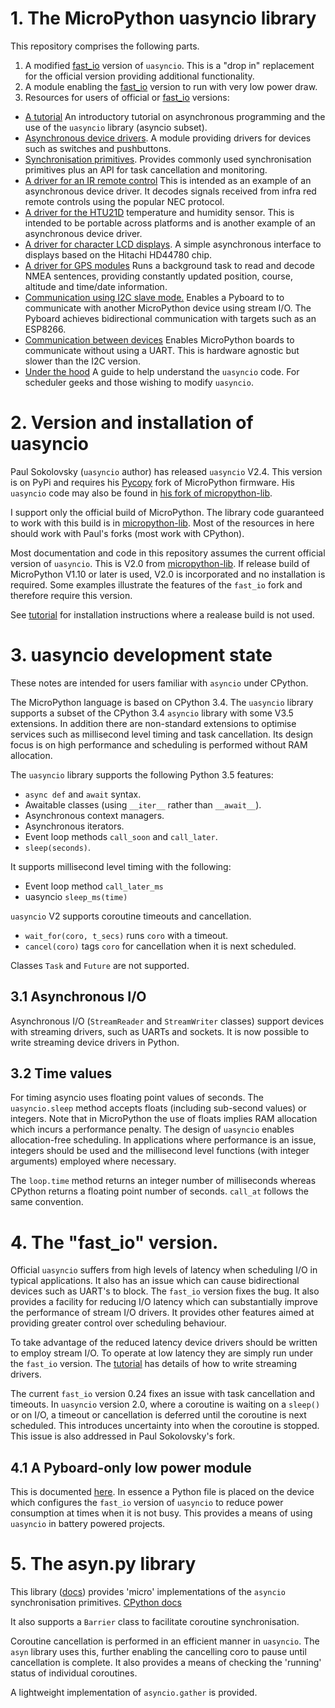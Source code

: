 # 1. The MicroPython uasyncio library

This repository comprises the following parts.  
 1. A modified [fast_io](./FASTPOLL.md) version of `uasyncio`. This is a "drop
 in" replacement for the official version providing additional functionality.
 2. A module enabling the [fast_io](./FASTPOLL.md) version to run with very low
 power draw.
 3. Resources for users of official or [fast_io](./FASTPOLL.md) versions:

 * [A tutorial](./TUTORIAL.md) An introductory tutorial on asynchronous
 programming and the use of the `uasyncio` library (asyncio subset).
 * [Asynchronous device drivers](./DRIVERS.md). A module providing drivers for
 devices such as switches and pushbuttons.
 * [Synchronisation primitives](./PRIMITIVES.md). Provides commonly used
 synchronisation primitives plus an API for task cancellation and monitoring.
 * [A driver for an IR remote control](./nec_ir/README.md) This is intended as
 an example of an asynchronous device driver. It decodes signals received from
 infra red remote controls using the popular NEC protocol.
 * [A driver for the HTU21D](./htu21d/README.md) temperature and humidity
 sensor. This is intended to be portable across platforms and is another
 example of an asynchronous device driver.
 * [A driver for character LCD displays](./HD44780/README.md). A simple
 asynchronous interface to displays based on the Hitachi HD44780 chip.
 * [A driver for GPS modules](./gps/README.md) Runs a background task to read
 and decode NMEA sentences, providing constantly updated position, course,
 altitude and time/date information.
 * [Communication using I2C slave mode.](./i2c/README.md) Enables a Pyboard to
 to communicate with another MicroPython device using stream I/O. The Pyboard
 achieves bidirectional communication with targets such as an ESP8266.
 * [Communication between devices](./syncom_as/README.md) Enables MicroPython
 boards to communicate without using a UART. This is hardware agnostic but
 slower than the I2C version.
 * [Under the hood](./UNDER_THE_HOOD.md) A guide to help understand the
 `uasyncio` code. For scheduler geeks and those wishing to modify `uasyncio`.
 
# 2. Version and installation of uasyncio

Paul Sokolovsky (`uasyncio` author) has released `uasyncio` V2.4. This version
is on PyPi and requires his [Pycopy](https://github.com/pfalcon/micropython)
fork of MicroPython firmware. His `uasyncio` code may also be found in
[his fork of micropython-lib](https://github.com/pfalcon/micropython-lib).

I support only the official build of MicroPython. The library code guaranteed
to work with this build is in [micropython-lib](https://github.com/micropython/micropython-lib).
Most of the resources in here should work with Paul's forks (most work with
CPython).

Most documentation and code in this repository assumes the current official
version of `uasyncio`. This is V2.0 from
[micropython-lib](https://github.com/micropython/micropython-lib).
If release build of MicroPython V1.10 or later is used, V2.0 is incorporated
and no installation is required. Some examples illustrate the features of the
`fast_io` fork and therefore require this version.

See [tutorial](./TUTORIAL.md#installing-uasyncio-on-bare-metal) for
installation instructions where a realease build is not used.

# 3. uasyncio development state

These notes are intended for users familiar with `asyncio` under CPython.

The MicroPython language is based on CPython 3.4. The `uasyncio` library
supports a subset of the CPython 3.4 `asyncio` library with some V3.5
extensions. In addition there are non-standard extensions to optimise services
such as millisecond level timing and task cancellation. Its design focus is on
high performance and scheduling is performed without RAM allocation.

The `uasyncio` library supports the following Python 3.5 features:

 * `async def` and `await` syntax.
 * Awaitable classes (using `__iter__` rather than `__await__`).
 * Asynchronous context managers.
 * Asynchronous iterators.
 * Event loop methods `call_soon` and `call_later`.
 * `sleep(seconds)`.

It supports millisecond level timing with the following:

 * Event loop method `call_later_ms`
 * uasyncio `sleep_ms(time)`

`uasyncio` V2 supports coroutine timeouts and cancellation.

 * `wait_for(coro, t_secs)` runs `coro` with a timeout.
 * `cancel(coro)` tags `coro` for cancellation when it is next scheduled.

Classes `Task` and `Future` are not supported.

## 3.1 Asynchronous I/O

Asynchronous I/O (`StreamReader` and `StreamWriter` classes) support devices
with streaming drivers, such as UARTs and sockets. It is now possible to write
streaming device drivers in Python.

## 3.2 Time values

For timing asyncio uses floating point values of seconds. The `uasyncio.sleep`
method accepts floats (including sub-second values) or integers. Note that in
MicroPython the use of floats implies RAM allocation which incurs a performance
penalty. The design of `uasyncio` enables allocation-free scheduling. In
applications where performance is an issue, integers should be used and the
millisecond level functions (with integer arguments) employed where necessary.

The `loop.time` method returns an integer number of milliseconds whereas
CPython returns a floating point number of seconds. `call_at` follows the
same convention.

# 4. The "fast_io" version.

Official `uasyncio` suffers from high levels of latency when scheduling I/O in
typical applications. It also has an issue which can cause bidirectional
devices such as UART's to block. The `fast_io` version fixes the bug. It also
provides a facility for reducing I/O latency which can substantially improve
the performance of stream I/O drivers. It provides other features aimed at
providing greater control over scheduling behaviour.

To take advantage of the reduced latency device drivers should be written to
employ stream I/O. To operate at low latency they are simply run under the
`fast_io` version. The [tutorial](./TUTORIAL.md#64-writing-streaming-device-drivers)
has details of how to write streaming drivers.

The current `fast_io` version 0.24 fixes an issue with task cancellation and
timeouts. In `uasyncio` version 2.0, where a coroutine is waiting on a
`sleep()` or on I/O, a timeout or cancellation is deferred until the coroutine
is next scheduled. This introduces uncertainty into when the coroutine is
stopped. This issue is also addressed in Paul Sokolovsky's fork.

## 4.1 A Pyboard-only low power module

This is documented [here](./lowpower/README.md). In essence a Python file is
placed on the device which configures the `fast_io` version of `uasyncio` to
reduce power consumption at times when it is not busy. This provides a means of
using `uasyncio` in battery powered projects.

# 5. The asyn.py library

This library ([docs](./PRIMITIVES.md)) provides 'micro' implementations of the
`asyncio` synchronisation primitives.
[CPython docs](https://docs.python.org/3/library/asyncio-sync.html)

It also supports a `Barrier` class to facilitate coroutine synchronisation.

Coroutine cancellation is performed in an efficient manner in `uasyncio`. The
`asyn` library uses this, further enabling the cancelling coro to pause until
cancellation is complete. It also provides a means of checking the 'running'
status of individual coroutines.

A lightweight implementation of `asyncio.gather` is provided.
